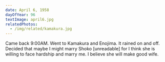 ```yaml
---
date: April 6, 1958
dayOfYear: 96
textImage: april6.jpg
relatedPhotos: 
  - /img/related/kamakura.jpg
---
```

Came back 9:00AM. Went to Kamakura and Enojima. It rained on and off. Decided that maybe I might marry Shoko [unreadable] for I think she is willing to face hardship and marry me. I believe she will make good wife.